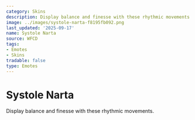 ```yaml
---
category: Skins
description: Display balance and finesse with these rhythmic movements.
image: ../images/systole-narta-f8195fb092.png
last_updated: '2025-09-17'
name: Systole Narta
source: WFCD
tags:
- Emotes
- Skins
tradable: false
type: Emotes
---
```


# Systole Narta

Display balance and finesse with these rhythmic movements.

